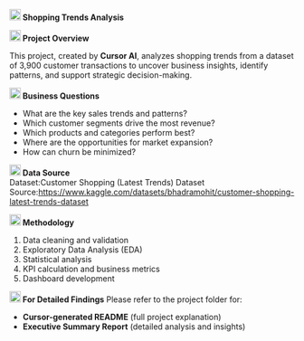 **<img width="20" height="20" alt="online-shopping (1)" src="https://github.com/user-attachments/assets/f47d486d-5a2b-46d9-b71e-fb64074624f4" /> 
   Shopping Trends Analysis**


**<img width="20" height="20" alt="statistics (1)" src="https://github.com/user-attachments/assets/b9493c9d-d780-4337-8e60-82060a0339fa" />
Project Overview**

This project, created by **Cursor AI**, analyzes shopping trends from a dataset of 3,900 customer transactions to uncover business insights, identify patterns, and support strategic decision-making.  

**<img width="20" height="20" alt="target (1)" src="https://github.com/user-attachments/assets/27a08fb7-3bba-49d9-a9c8-df2a23857f35" />
Business Questions**  
- What are the key sales trends and patterns?  
- Which customer segments drive the most revenue?  
- Which products and categories perform best?  
- Where are the opportunities for market expansion?  
- How can churn be minimized?  

**<img width="20" height="20" alt="data-collection" src="https://github.com/user-attachments/assets/2a27da60-6296-4641-88a3-c76ac28baac2" />
Data Source**  
Dataset:Customer Shopping (Latest Trends) Dataset
Source:https://www.kaggle.com/datasets/bhadramohit/customer-shopping-latest-trends-dataset
 

**<img width="20" height="20" alt="methodology" src="https://github.com/user-attachments/assets/a606c47d-a7c0-43a6-ad66-f3586d924adc" />
Methodology**  
1. Data cleaning and validation  
2. Exploratory Data Analysis (EDA)  
3. Statistical analysis  
4. KPI calculation and business metrics  
5. Dashboard development  

**<img width="20" height="20" alt="find" src="https://github.com/user-attachments/assets/e5c3dbff-dfea-41cc-9bc9-6fb7dbb1af23" />
 For Detailed Findings** 
Please refer to the project folder for:  
- **Cursor-generated README** (full project explanation)  
- **Executive Summary Report** (detailed analysis and insights)  


